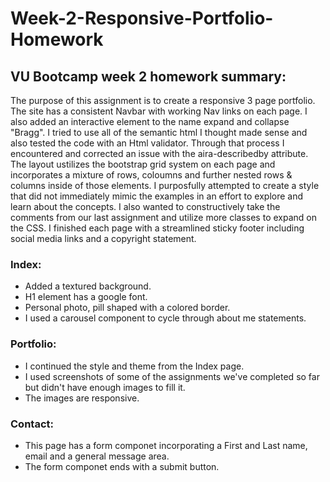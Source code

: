 # Week-2-Responsive-Portfolio-Homework
<h2>VU Bootcamp week 2 homework summary:</h2>
The purpose of this assignment is to create a responsive 3 page portfolio. The site has a consistent Navbar with working Nav links on each page. I also added an interactive element to the name expand and collapse "Bragg". I tried to use all of the semantic html I thought made sense and also tested the code with an Html validator. Through that process I encountered and corrected an issue with the aira-describedby attribute. The layout ustilizes the bootstrap grid system on each page and incorporates a mixture of rows, coloumns and further nested rows & columns inside of those elements. I purposfully attempted to create a style that did not immediately mimic the examples in an effort to explore and learn about the concepts. I also wanted to constructively take the comments from our last assignment and utilize more classes to expand on the CSS. I finished each page with a streamlined sticky footer including social media links and a copyright statement.

<h3>Index:</h3>
<ul>
  <li>Added a textured background.</li>
  <li>H1 element has a google font.</li>
  <li>Personal photo, pill shaped with a colored border.</li>
  <li>I used a carousel component to cycle through about me statements.</li>
</ul>

<h3>Portfolio:</h3>
<ul>
  <li>I continued the style and theme from the Index page.</li>  
  <li>I used screenshots of some of the assignments we've completed so far but didn't have enough images to fill it.</li>
  <li>The images are responsive.</li>
</ul>

<h3>Contact:</h3>
<ul>
  <li>This page has a form componet incorporating a First and Last name, email and a general message area.</li>  
  <li>The form componet ends with a submit button.</li>
</ul>